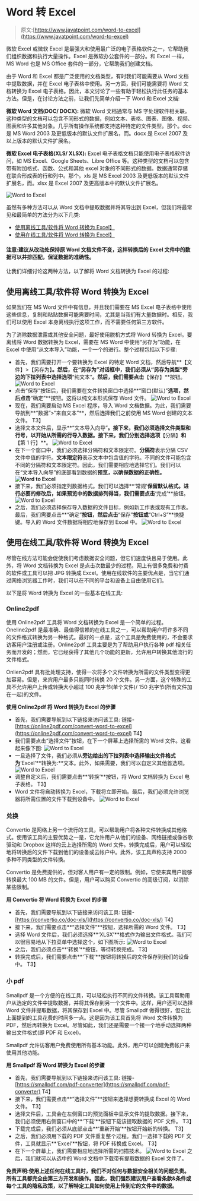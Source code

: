 # Word 转 Excel

> 原文:[https://www.javatpoint.com/word-to-excel](https://www.javatpoint.com/word-to-excel)

微软 Excel 或微软 Excel 是最强大和使用最广泛的电子表格软件之一，它帮助我们组织数据和执行大量操作。Excel 是微软办公套件的一部分。和 Excel 一样，MS Word 也是 MS Office 套件的一部分，它帮助我们创建文档。

由于 Word 和 Excel 都是广泛使用的文档类型，有时我们可能需要从 Word 文档中提取数据，并在 Excel 电子表格中使用。另一方面，我们可能需要将 Word 文档转换为 Excel 电子表格。因此，本文讨论了一些有助于轻松执行此任务的基本方法。但是，在讨论方法之前，让我们先简单介绍一下 Word 和 Excel 文档:

**微软 Word 文档(DOC/ DOCX):** 微软 Word 文档通常与 MS 字处理软件相关联。这种类型的文档可以包含不同形式的数据，例如文本、表格、图表、图像、视频、图表和许多其他对象。几乎所有操作系统都支持这种特定的文件类型。那个。doc 是 MS Word 2003 及更低版本的默认文件扩展名，而。docx 是 Excel 2007 及以上版本的默认文件扩展名。

**微软 Excel 电子表格(XLS/ XLSX):** Excel 电子表格文档只能使用电子表格软件访问，如 MS Excel、Google Sheets、Libre Office 等。这种类型的文档可以包含带有附加格式、函数、公式和其他 excel 对象的不同形式的数据。数据通常存储在联合形成表的行和列中。那个。xls 是 MS Excel 2003 及更低版本的默认文件扩展名，而。xlsx 是 Excel 2007 及更高版本中的默认文件扩展名。

![Word to Excel](img/1914dc8d03a42b87d4217156fb3633c9.png)

虽然有多种方法可以从 Word 文档中提取数据并将其导出到 Excel，但我们将最常见和最简单的方法分为以下几类:

*   [使用离线工具/软件将 Word 转换为 Excel】](#OfflineTools)
*   [使用在线工具/软件将 Word 转换为 Excel】](#OnlineTools)

#### 注意:建议从改动处保持原 Word 文档文件不变，这样转换后的 Excel 文件中的数据可以并排匹配，保证数据的准确性。

让我们详细讨论这两种方法，以了解将 Word 文档转换为 Excel 的过程:

## 使用离线工具/软件将 Word 转换为 Excel

如果我们在 MS Word 文件中有信息，并且我们需要在 MS Excel 电子表格中使用这些信息，复制和粘贴数据可能需要时间，尤其是当我们有大量数据时。相反，我们可以使用 Excel 本身离线执行这项工作，而不需要任何第三方软件。

为了消除数据泄露或其他安全问题，最好使用脱机方式将 Word 转换为 Excel。要离线将 Word 数据转换为 Excel，需要在 MS Word 中使用“另存为”功能，在 Excel 中使用“从文本导入”功能，一个一个的进行。整个过程包括以下步骤:

*   首先，我们需要打开一个要转换为 Excel 的特定 Word 文档，然后导航**【文件】>【另存为】**。然后，在“另存为”对话框中，我们必须从“另存为类型”旁边的下拉列表中选择选项**“纯文本”**。然后，我们需要点击**【保存】**按钮。
    ![Word to Excel](img/8d731d9cda8a312559a765f66000aaa3.png)
*   点击“保存”按钮后，我们需要在文件转换窗口中选择**“窗口(默认)”**选项，然后点击**“确定”**按钮。这将以纯文本形式保存 Word 文件。
    ![Word to Excel](img/ff78df617be3bd44c0cb86ecb83f5ad3.png)
*   现在，我们需要启动 MS Excel 程序，导入 Word 文档数据。为此，我们需要导航到**“数据”>“来自文本”**，然后选择我们之前使用 MS Word 创建的文本文件。
    T3】
*   选择文本文件后，显示**“文本导入向导”**。接下来，我们必须选择文件类型和行号，以开始从所需的行导入数据。接下来，我们分别选择选项**【分隔】**和**【第 1 行】**。
    ![Word to Excel](img/19119fa52b9a5c5b0b4f9360994dbfec.png)
*   在下一个窗口中，我们必须选择分隔符和文本限定符。**分隔符**表示分隔 CSV 文件中值的字符。**文本限定符**表示文本中包含值的字符。不同的文件可能包含不同的分隔符和文本限定符。因此，我们需要相应地选择它们。我们可以在“文本导入向导”的底部看到数据的**预览，以确保数据的正确性。
    ![Word to Excel](img/3e403e22c193752d95bad39e42f022f7.png)**
*   接下来，我们必须指定列数据格式。我们可以选择**‘常规’**保留默认格式。进行必要的修改后，如果预览中的数据排列得当，我们需要点击**‘完成’**按钮。
    ![Word to Excel](img/87cc2935e3e6e2105a04204f7eb7b123.png)
*   之后，我们必须选择保存导入数据的文件目标，例如新工作表或现有工作表。最后，我们需要点击**“确定”**按钮，然后点击**“保存”**按钮或**“Ctrl+S”**快捷键。导入的 Word 文件数据将相应地保存到 Excel 中。
    ![Word to Excel](img/db4ed4aad8ee6dcf6d1cdb66c1a8adb1.png)

## 使用在线工具/软件将 Word 转换为 Excel

尽管在线方法可能会促使我们考虑数据安全问题，但它们速度快且易于使用。此外，将 Word 文档转换为 Excel 是点击次数最少的过程。网上有很多免费和付费的软件或工具可以把 JPG 转换成 Excel。使用在线软件的主要优点是，当它们通过网络浏览器工作时，我们可以在不同的平台和设备上自由使用它们。

以下是将 Word 转换为 Excel 的一些基本在线工具:

### Online2pdf

使用 Online2pdf 工具将 Word 文档转换为 Excel 是一个简单的过程。Oneline2pdf 是最准确、最值得信赖的在线工具之一，可以帮助用户将许多不同的文件格式转换为另一种格式。最好的一点是，这个工具是免费使用的，不会要求访客用户注册或注册。Online2pdf 工具主要是为了帮助用户执行各种 pdf 相关任务而开发的；然而，它已经获得了其他几个功能的更新，允许用户转换其他流行的文件格式。

Onlien2pdf 具有批处理支持，使得一次将多个文件转换为所需的文件类型变得更加容易。但是，来宾用户最多只能同时转换 20 个文件。另一方面，这个特殊的工具不允许用户上传或转换大小超过 100 兆字节(单个文件)/ 150 兆字节(所有文件加在一起)的文件。

**使用 Online2pdf 将 Word 转换为 Excel 的步骤**

*   首先，我们需要导航到以下链接来访问该工具:
    链接-[https://online2pdf.com/convert-word-to-excel](https://online2pdf.com/convert-word-to-excel)
    T4】
*   我们需要点击“选择文件”按钮，在下一个屏幕上选择所需的 Word 文件。这看起来像下图:
    ![Word to Excel](img/d4dc29940b9c5c8acfc27db290829ed9.png)
*   一旦选择了文件，我们必须从**旁边给出的下拉列表中选择输出文件格式为**‘Excel’**转换为:**文本。此外，如果需要，我们可以自定义其他首选项。
    ![Word to Excel](img/88953bc706d46afe417f26c3757b3c77.png)
*   调整自定义后，我们需要点击**‘转换’**按钮，将 Word 文档转换为 Excel 电子表格。
    T3】
*   Word 文件将自动转换为 Excel，下载将立即开始。最后，我们必须允许浏览器将所需位置的文件下载到设备中。
    ![Word to Excel](img/c830a92b5be9ab2a6c5f1c19cbe279cc.png)

### 兑换

Convertio 是网络上另一个流行的工具，可以帮助用户将各种文件转换成其他格式。使用该工具的主要优势之一是，它允许用户从他们的设备、网络链接或像谷歌驱动和 Dropbox 这样的云上选择所需的 Word 文件。转换完成后，用户可以轻松地将转换后的文件下载到他们的设备或云帐户中。此外，该工具声称支持 2000 多种不同类型的文件转换。

Convertio 是免费提供的，但对客人用户有一定的限制。例如，它使来宾用户能够转换最大 100 MB 的文件。但是，用户可以购买 Convertio 的高级订阅，以消除某些限制。

**用 Convertio 将 Word 转换为 Excel 的步骤**

*   首先，我们需要导航到以下链接来访问该工具:
    链接-[https://convertio.co/doc-xls/](https://convertio.co/doc-xls/)
    T4】
*   接下来，我们需要点击**“选择文件”**按钮，选择所需的 Word 文件。
    T3】
*   选择 Word 文件后，我们必须选择**‘XLSX’**格式作为输出文件格式。我们可以很容易地从下拉菜单中选择这个，如下图所示:
    ![Word to Excel](img/5feeb8867efb010e1756d9dff3e75774.png)
*   之后，我们必须点击**‘转换’**按钮，等待转换完成。
    T3】
*   转换完成后，我们需要点击**‘下载’**按钮将转换后的文件保存到我们的设备中。
    T3】

### 小 pdf

Smallpdf 是一个方便的在线工具，可以轻松执行不同的文件转换。该工具帮助用户从选定的文件中提取数据，并将其保存到另一个文件中。这样，用户还可以选择 Word 文件并提取数据，将其保存到 Excel 中。尽管 Smallpdf 做得很好，但它比上面提到的工具花费的时间多一点。这是因为该工具首先将 Word 文件转换为 PDF，然后再转换为 Excel。尽管如此，我们还是需要一个接一个地手动选择两种输出文件格式(即 PDF 和 Excel)。

Smallpdf 允许访客用户免费使用所有基本功能。此外，用户可以创建免费帐户来使用其他功能。

**用 Smallpdf 将 Word 转换为 Excel 的步骤**

*   首先，我们需要导航到以下链接来访问该工具:
    链接-[https://smallpdf.com/pdf-converter](https://smallpdf.com/pdf-converter)
    T4】
*   接下来，我们需要点击**“选择文件”**按钮来选择想要转换成 Excel 的 Word 文件。
    T3】
*   选择文件后，工具会在左侧窗口的预览面板中显示文件的提取数据。接下来，我们必须使用右侧窗口中的**‘下载’**按钮下载该提取数据的 PDF 文件。
    T3】
*   下载完成后，我们必须从底部点击**‘重新开始’**按钮开始新的转换。
    T3】
*   之后，我们必须用下载的 PDF 文件重复整个过程。我们一选择下载的 PDF 文件，工具就显示**‘Excel’**按钮，将 PDF 转换成 Excel。
    T3】
*   在下一个屏幕上，我们需要相应地选择所需的扫描技术。
    ![Word to Excel](img/e1a2de112ec11a46bdf068062c50732c.png)
    之后，我们就可以从选中的 Word 文档中下载带有提取数据的 Excel 文件了。

**免责声明:使用上述任何在线工具时，我们不对任何与数据安全相关的问题负责。所有工具都完全由第三方开发和操作。因此，我们强烈建议用户查看条款&条件或每个工具的隐私政策，以了解特定工具如何使用上传到它的文件中的数据。**

* * *